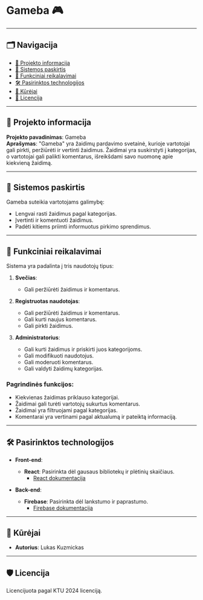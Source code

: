 # Gameba 🎮

---

## 🗂️ Navigacija

- [📝 Projekto informacija](#-projekto-informacija)
- [🚀 Sistemos paskirtis](#-sistemos-paskirtis)
- [🔧 Funkciniai reikalavimai](#-funkciniai-reikalavimai)
- [🛠️ Pasirinktos technologijos](#-pasirinktos-technologijos)
- [👥 Kūrėjai](#-kūrėjai)
- [📄 Licencija](#-licencija)

---

## 📝 Projekto informacija

**Projekto pavadinimas**: Gameba  
**Aprašymas**: "Gameba" yra žaidimų pardavimo svetainė, kurioje vartotojai gali pirkti, peržiūrėti ir vertinti žaidimus. Žaidimai yra suskirstyti į kategorijas, o vartotojai gali palikti komentarus, išreikšdami savo nuomonę apie kiekvieną žaidimą.

---

## 🚀 Sistemos paskirtis

Gameba suteikia vartotojams galimybę:
- Lengvai rasti žaidimus pagal kategorijas.
- Įvertinti ir komentuoti žaidimus.
- Padėti kitiems priimti informuotus pirkimo sprendimus.

---

## 🔧 Funkciniai reikalavimai

Sistema yra padalinta į tris naudotojų tipus:

1. **Svečias**:
   - Gali peržiūrėti žaidimus ir komentarus.

2. **Registruotas naudotojas**:
   - Gali peržiūrėti žaidimus ir komentarus.
   - Gali kurti naujus komentarus.
   - Gali pirkti žaidimus.

3. **Administratorius**:
   - Gali kurti žaidimus ir priskirti juos kategorijoms.
   - Gali modifikuoti naudotojus.
   - Gali moderuoti komentarus.
   - Gali valdyti žaidimų kategorijas.

### Pagrindinės funkcijos:
- Kiekvienas žaidimas priklauso kategorijai.
- Žaidimai gali turėti vartotojų sukurtus komentarus.
- Žaidimai yra filtruojami pagal kategorijas.
- Komentarai yra vertinami pagal aktualumą ir pateiktą informaciją.

---

## 🛠️ Pasirinktos technologijos

- **Front-end**:  
  - **React**: Pasirinkta dėl gausaus bibliotekų ir plėtinių skaičiaus.  
    - [React dokumentacija](https://reactjs.org/docs/getting-started.html)

- **Back-end**:  
  - **Firebase**: Pasirinkta dėl lankstumo ir paprastumo.
    - [Firebase dokumentacija](https://firebase.google.com/docs)

---

## 👥 Kūrėjai

- **Autorius**: Lukas Kuzmickas

---

## 🛡️ Licencija

Licencijuota pagal KTU 2024 licenciją.
